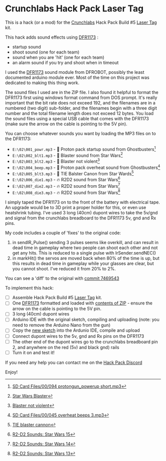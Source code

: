# Crunchlabs Hack Pack Laser Tag

This is a hack (or a mod) for the [Crunchlabs](https://www.crunchlabs.com/) Hack Pack Build #5 [Laser Tag](https://www.crunchlabs.com/products/laser-tag) kit.

This hack adds sound effects using [DFR1173](https://www.dfrobot.com/product-2862.html) :
- startup sound
- shoot sound (one for each team)
- sound when you are 'hit' (one for each team) 
- an alarm sound if you try and shoot when in timeout

I used the [DFR1173](https://www.dfrobot.com/product-2862.html) sound module from DFROBOT, possibly the least documented arduino module ever.  Most of the time on this project was dedicated to making this thing work.

The sound files I used are in the ZIP file.  I also found it helpful to format the DFR1173 first using windows format command from DOS prompt.  It's really important that the bit rate does not exceed 192, and the filenames are in a numbered (two digit) sub-folder, and the filenames begin with a three digit number and the total filename length does not exceed 12 bytes.  You load the sound files using a special USB cable that comes with the DFR1173 (make sure the arrow on the cable is pointing to the 5V pin).

You can choose whatever sounds you want by loading the MP3 files on to the DFR1173:
* `E:\02\001_powr.mp3` - :battery: Proton pack startup sound from Ghostbusters[^1] 
* `E:\02\002_blt1.mp3` - :gun: Blaster sound from Star Wars[^2]
* `E:\02\003_blt2.mp3` - :gun: Blaster not violent[^3]
* `E:\02\004_beep.mp3` - :rotating_light: Proton pack overheat sound from Ghostbusters[^4]
* `E:\02\005_blt3.mp3` - :gun: TIE Balster Canon from Star Wards[^5]
* `E:\02\006_die1.mp3` - :fire: R2D2 sound from Star Wars[^6]
* `E:\02\007_die2.mp3` - :fire: R2D2 sound from Star Wars[^7]
* `E:\02\008_die3.mp3` - :fire: R2D2 sound from Star Wars[^8]


I simply taped the DFR1173 on to the front of the battery with electrical tape.  An upgrade would be to 3D print a proper holder for this, or even use heatshrink tubing.  I've used 3 long (40cm) dupont wires to take the 5v/gnd and signal from the crunchlabs breadboard to the DFR1173 5v, gnd and Rx pins.

My code includes a couple of 'fixes' to the original code:
1. in sendIR_Pulse() sending 3 pulses seems like overkill, and can result in dead time in gameplay where two people can shoot each other and not get any hits.  This is reduced to a single pulse with IrSender.sendNEC()
2. in markHit() the servos are moved back when 80% of the time is up, but this results in dead time in gameplay while your glasses are clear, but you cannot shoot.  I've reduced it from 20% to 2%.

You can see a 'diff' to the original with [commit 7469543](https://github.com/Ayyyyybeeeee/laser-tag-with-sound-effects/commit/7469543)

To implement this hack:
- [ ] Assemble Hack Pack Build #5 [Laser Tag](https://www.crunchlabs.com/products/laser-tag) kit.
- [ ] One [DFR1173](https://www.dfrobot.com/product-2862.html) formatted and loaded with [contents of ZIP](../../raw/refs/heads/main/DFR1173-with-die-sounds.zip) - ensure the arrow on the cable is pointing to the 5V pin.
- [ ] 3 long (40cm) dupont wires
- [ ] Arduino IDE with the original sketch, compiling and uploading (note: you need to remove the Arduino Nano from the gun)
- [ ] Copy the [new sketch](../main/sketch_mar28a.ino) into the Ardunio IDE, compile and upload
- [ ] Connect dupont wires to the 5v, gnd and Rx pins on the DFR1173
- [ ] The other end of the dupont wires go to the crunchlabs breadboard pin 2, and anywhere on the red (5v) and black gnd) rails
- [ ] Turn it on and test it!

If you need any help you can contact me on the [Hack Pack Discord](https://discord.gg/hackpack)

Enjoy!

[^1]: [SD Card Files/00/094 protongun_powerup short.mp3](https://www.gbfans.com/shop/amplified-sound-board/)
[^2]: [Star Wars Blaster](https://www.myinstants.com/en/instant/star-wars-blaster-42067/)
[^3]: [Blaster not violent](https://www.myinstants.com/en/instant/blaster-not-violent-bruh-97990//)
[^4]: [SD Card Files/00/045 overheat beeps 3.mp3](https://www.gbfans.com/shop/amplified-sound-board/)
[^5]: [TIE blaster cannon](https://www.101soundboards.com/sounds/24145051-tie-blaster-cannon)
[^6]: [R2-D2 Sounds: Star Wars 15](https://www.101soundboards.com/sounds/36614-15/)
[^7]: [R2-D2 Sounds: Star Wars 14](https://www.101soundboards.com/sounds/36613-14/)
[^8]: [R2-D2 Sounds: Star Wars 13](https://www.101soundboards.com/sounds/36612-13/)

